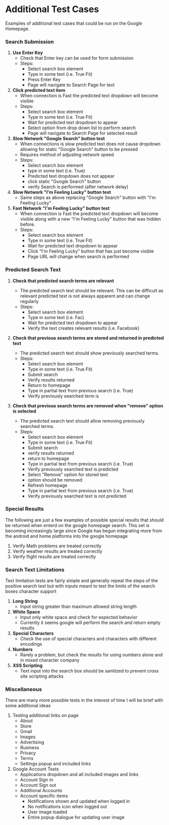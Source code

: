 # Additional Test Cases

Examples of additional test cases that could be run on the Google Homepage.

### Search Submission

1. **Use Enter Key**
    - Check that Enter key can be used for form submission 
    - Steps:
        - Select search box element
        - Type in some text (i.e. True Fit)
        - Press Enter Key
        - Page will navigate to Search Page for text
2. **Click predicted text item**
    - When connection is Fast the predicted text dropdown will become visible 
    - Steps:
        - Select search box element
        - Type in some text (i.e. True Fit)
        - Wait for predicted text dropdown to appear
        - Select option from drop down list to perform search
        - Page will navigate to Search Page for selected result
3. **Slow Network "Google Search" button test**
    - When connections is slow predicted text does not cause dropdown 
    allowing for static "Google Search" button to be pressed
    - Requires method of adjusting network speed
    - Steps:
        - Select search box element
        - type in some text (i.e. True)
        - Predicted text dropdown does not appear
        - click static "Google Search" button
        - verify Search is performed (after network delay)
4. **Slow Network "I'm Feeling Lucky" button test**
    - Same steps as above replacing "Google Search" button with "I'm Feeling Lucky"
5. **Fast Network "I'm Feeling Lucky" button test**
    - When connection is Fast the predicted text dropdown will become visible 
    along with a new "I'm Feeling Lucky" button that was hidden before.
    - Steps:
        - Select search box element
        - Type in some text (i.e. True Fit)
        - Wait for predicted text dropdown to appear
        - Click "I'm Feeling Lucky" button that has just become visible
        - Page URL will change when search is performed

### Predicted Search Text

1. **Check that predicted search terms are relevant**
    - The predicted search text should be relevant.
     This can be difficult as relevant predicted text is not always 
     apparent and can change regularly
    - Steps:
        - Select search box element
        - Type in some text (i.e. Fac)
        - Wait for predicted text dropdown to appear
        - Verify the text creates relevant results (i.e. Facebook)
        
2. **Check that previous search terms are stored and returned in predicted text**
    - The predicted search text should show previously searched terms.
    - Steps:
        - Select search box element
        - Type in some text (i.e. True Fit)
        - Submit search
        - Verify results returned
        - Return to homepage
        - Type in partial text from previous search (i.e. True)
        - Verify previously searched term is 
       
3. **Check that previous search terms are removed when "remove" option is selected**
    - The predicted search text should allow removing previously searched terms.
    - Steps:
        - Select search box element
        - Type in some text (i.e. True Fit)
        - Submit search
        - verify results returned
        - return to homepage
        - Type in partial text from previous search (i.e. True)
        - Verify previously searched text is predicted
        - Select "Remove" option for stored text
        - option should be removed
        - Refresh homepage
        - Type in partial text from previous search (i.e. True)
        - Verify previously searched text is not predicted        
        
### Special Results

The following are just a few examples of possible special results
that should be returned when enterd on the google homepage search. 
This set is becoming increasingly large since Google has begun integrating 
more from the android and home platforms into the google homepage

1. Verify Math problems are treated correctly
2. Verify weather results are treated correctly
3. Verify flight results are treated correctly

### Search Text Limitations

Text limitation tests are fairly simple and generally repeat 
the steps of the positive search test but with inputs meant to 
test the limits of the search boxes character support

1. **Long String**
    - Input string greater than maximum allowed string length
2. **White Space**
    - Input only white space and check for expected behavior
    - Currently it seems google will perform the search and return empty results
3. **Special Characters**
    - Check the use of special characters and characters with different encodings
4. **Numbers**
    - Rarely a problem, but check the results for using numbers alone and in mixed character company
5. **XSS Scripting**
    - Text input into the search box should be sanitized to prevent cross site scripting attacks

### Miscellaneous

There are many more possible tests in the interest of time 
I will be brief with some additional ideas

1. Testing additional links on page
    - About
    - Store
    - Gmail
    - Images
    - Advertising
    - Business
    - Privacy
    - Terms
    - Settings popup and included links
2. Google Account Tests
    - Applications dropdown and all included images and links
    - Account Sign in
    - Account Sign out
    - Additional Accounts
    - Account specific items
        - Notifications shown and updated when logged in
        - No notifications icon when logged out
        - User image loaded
        - Entire popup dialogue for updating user image
        
    
